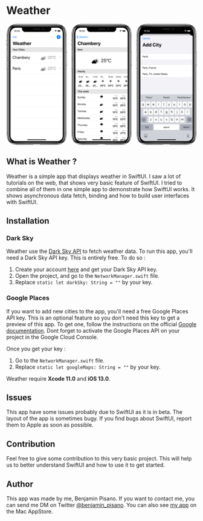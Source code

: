#  Weather

![](Images/Banner.png)

## What is Weather ?

Weather is a simple app that displays weather in SwiftUI. I saw a lot of tutorials on the web, that shows very basic feature of SwiftUI. I tried to combine all of them in one simple app to demonstrate how SwiftUI works. It shows asynchronous data fetch, binding and how to build user interfaces with SwiftUI.

## Installation

### Dark Sky

Weather use the [Dark Sky API](https://darksky.net/dev) to fetch weather data. To run this app, you'll need a Dark Sky API key. This is entirely free. To do so :
1. Create your account [here](https://darksky.net/dev/register) and get your Dark Sky API key.
2. Open the project, and go to the `NetworkManager.swift` file.
3. Replace `static let darkSky: String = ""` by your key.

### Google Places

If you want to add new cities to the app, you'll need a free Google Places API key. This is an optional feature so you don't need this key to get a preview of this app. To get one, follow the instructions on the official [Google documentation](https://developers.google.com/places/web-service/get-api-key?authuser=1&refresh=1). Dont forget to activate the Google Places API on your project in the Google Cloud Console.

Once you get your key :
1. Go to the `NetworkManager.swift` file.
2. Replace `static let googleMaps: String = ""` by your key.

Weather require **Xcode 11.0** and **iOS 13.0**.

## Issues

This app have some issues probably due to SwiftUI as it is in beta. The layout of the app is sometimes bugy. If you find bugs about SwiftUI, report them to Apple as soon as possible. 

## Contribution

Feel free to give some contribution to this very basic project. This will help us to better understand SwiftUI and how to use it to get started.

## Author

This app was made by me, Benjamin Pisano. If you want to contact me, you can send me DM on Twitter [@benjamin_pisano](https://twitter.com/benjamin_pisano). You can also see [my app](https://apps.apple.com/fr/app/aria/id1431709436?mt=12) on the Mac AppStore.

